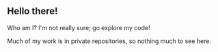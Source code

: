 ## Hello there!

Who am I? I'm not really sure; go explore my code!

Much of my work is in private repositories, so nothing much to see here.

